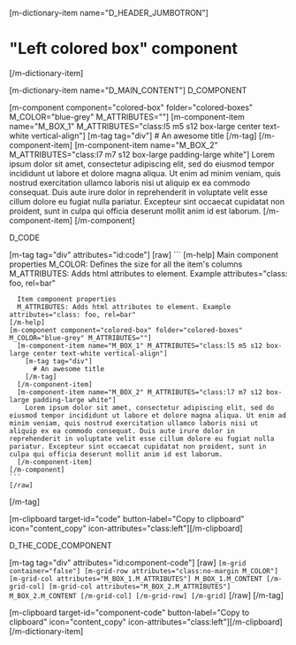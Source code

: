 [m-dictionary-item name="D_HEADER_JUMBOTRON"]
  # "Left colored box" component
[/m-dictionary-item]

[m-dictionary-item name="D_MAIN_CONTENT"]
  D_COMPONENT

  [m-component component="colored-box" folder="colored-boxes" M_COLOR="blue-grey" M_ATTRIBUTES=""]
    [m-component-item name="M_BOX_1" M_ATTRIBUTES="class:l5 m5 s12 box-large center text-white vertical-align"]
      [m-tag tag="div"]
        # An awesome title
      [/m-tag]
    [/m-component-item]
    [m-component-item name="M_BOX_2" M_ATTRIBUTES="class:l7 m7 s12 box-large padding-large white"]
      Lorem ipsum dolor sit amet, consectetur adipiscing elit, sed do eiusmod tempor incididunt ut labore et dolore magna aliqua. Ut enim ad minim veniam, quis nostrud exercitation ullamco laboris nisi ut aliquip ex ea commodo consequat. Duis aute irure dolor in reprehenderit in voluptate velit esse cillum dolore eu fugiat nulla pariatur. Excepteur sint occaecat cupidatat non proident, sunt in culpa qui officia deserunt mollit anim id est laborum.
    [/m-component-item]
  [/m-component]  

  D_CODE

  [m-tag tag="div" attributes="id:code"]
    [raw]
    ```
    [m-help]
      Main component properties
      M_COLOR: Defines the size for all the item's columns
      M_ATTRIBUTES: Adds html attributes to element. Example attributes="class: foo, rel=bar"

      Item component properties
      M_ATTRIBUTES: Adds html attributes to element. Example attributes="class: foo, rel=bar"
    [/m-help]
    [m-component component="colored-box" folder="colored-boxes" M_COLOR="blue-grey" M_ATTRIBUTES=""]
      [m-component-item name="M_BOX_1" M_ATTRIBUTES="class:l5 m5 s12 box-large center text-white vertical-align"]
        [m-tag tag="div"]
          # An awesome title
        [/m-tag]
      [/m-component-item]
      [m-component-item name="M_BOX_2" M_ATTRIBUTES="class:l7 m7 s12 box-large padding-large white"]
        Lorem ipsum dolor sit amet, consectetur adipiscing elit, sed do eiusmod tempor incididunt ut labore et dolore magna aliqua. Ut enim ad minim veniam, quis nostrud exercitation ullamco laboris nisi ut aliquip ex ea commodo consequat. Duis aute irure dolor in reprehenderit in voluptate velit esse cillum dolore eu fugiat nulla pariatur. Excepteur sint occaecat cupidatat non proident, sunt in culpa qui officia deserunt mollit anim id est laborum.
      [/m-component-item]
    [/m-component]  
    ```
    [/raw]
  [/m-tag]  

  [m-clipboard target-id="code" button-label="Copy to clipboard" icon="content_copy" icon-attributes="class:left"][/m-clipboard]

  D_THE_CODE_COMPONENT

  [m-tag tag="div" attributes="id:component-code"]
    [raw]
    ```
    [m-grid container="false"]
      [m-grid-row attributes="class:no-margin M_COLOR"]
        [m-grid-col attributes="M_BOX_1.M_ATTRIBUTES"]
          M_BOX_1.M_CONTENT
        [/m-grid-col]
        [m-grid-col attributes="M_BOX_2.M_ATTRIBUTES"]
          M_BOX_2.M_CONTENT
        [/m-grid-col]
      [/m-grid-row]
    [/m-grid]
    ```
    [/raw]
  [/m-tag]  

  [m-clipboard target-id="component-code" button-label="Copy to clipboard" icon="content_copy" icon-attributes="class:left"][/m-clipboard]
[/m-dictionary-item]
